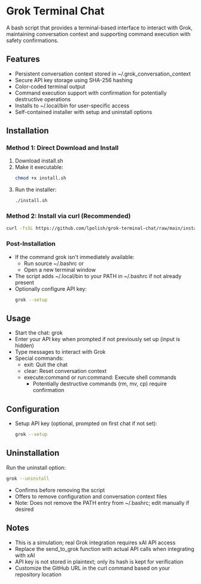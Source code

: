 # Grok Terminal Chat

A bash script that provides a terminal-based interface to interact with Grok,
maintaining conversation context and supporting command execution with safety confirmations.

## Features
- Persistent conversation context stored in ~/.grok_conversation_context
- Secure API key storage using SHA-256 hashing
- Color-coded terminal output
- Command execution support with confirmation for potentially destructive operations
- Installs to ~/.local/bin for user-specific access
- Self-contained installer with setup and uninstall options

## Installation

### Method 1: Direct Download and Install
1. Download install.sh
2. Make it executable:
   ```bash
   chmod +x install.sh
   ```
3. Run the installer:
   ```bash
   ./install.sh
   ```

### Method 2: Install via curl (Recommended)
```bash
curl -fsSL https://github.com/lpolish/grok-terminal-chat/raw/main/install.sh | bash
```

### Post-Installation
- If the command grok isn't immediately available:
  - Run source ~/.bashrc or
  - Open a new terminal window
- The script adds ~/.local/bin to your PATH in ~/.bashrc if not already present
- Optionally configure API key:
  ```bash
  grok --setup
  ```

## Usage
- Start the chat: grok
- Enter your API key when prompted if not previously set up (input is hidden)
- Type messages to interact with Grok
- Special commands:
  - exit: Quit the chat
  - clear: Reset conversation context
  - execute:command or run:command: Execute shell commands
    - Potentially destructive commands (rm, mv, cp) require confirmation

## Configuration
- Setup API key (optional, prompted on first chat if not set):
  ```bash
  grok --setup
  ```

## Uninstallation
Run the uninstall option:
```bash
grok --uninstall
```
- Confirms before removing the script
- Offers to remove configuration and conversation context files
- Note: Does not remove the PATH entry from ~/.bashrc; edit manually if desired

## Notes
- This is a simulation; real Grok integration requires xAI API access
- Replace the send_to_grok function with actual API calls when integrating with xAI
- API key is not stored in plaintext; only its hash is kept for verification
- Customize the GitHub URL in the curl command based on your repository location